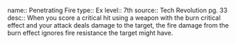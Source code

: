 name:: Penetrating Fire 
type:: Ex
level:: 7th 
source:: Tech Revolution pg. 33
desc:: When you score a critical hit using a weapon with the burn critical effect and your attack deals damage to the target, the fire damage from the burn effect ignores fire resistance the target might have.

